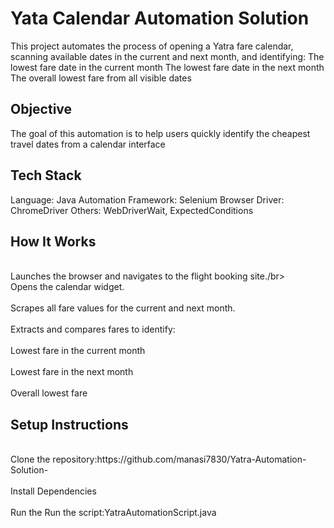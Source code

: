 <h1>Yata Calendar Automation Solution </h1>

This project automates the process of opening a Yatra fare calendar, scanning available dates in the current and next month, and identifying:
The lowest fare date in the current month
The lowest fare date in the next month
The overall lowest fare from all visible dates

<h2>Objective</h2>
The goal of this automation is to help users quickly identify the cheapest travel dates from a calendar interface

<h2>Tech Stack</h2>
Language: Java
Automation Framework: Selenium
Browser Driver: ChromeDriver 
Others: WebDriverWait, ExpectedConditions

<h2>How It Works</h2>
<br>Launches the browser and navigates to the flight booking site./br>
<br>Opens the calendar widget.</br>
<br>Scrapes all fare values for the current and next month.</br>
<br>Extracts and compares fares to identify:</br>
<br>Lowest fare in the current month</br>
<br>Lowest fare in the next month</br>
<br>Overall lowest fare</br>

<h2>Setup Instructions</h2>
<br>Clone the repository:https://github.com/manasi7830/Yatra-Automation-Solution-</br>
<br>Install Dependencies</br>
<br>Run the Run the script:YatraAutomationScript.java</br>

